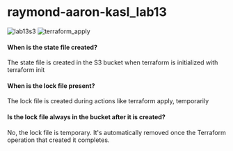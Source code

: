 # raymond-aaron-kasl_lab13
![lab13s3](https://github.com/user-attachments/assets/b6bea235-9d31-4d02-b8a4-982bf9b69613)
![terraform_apply](https://github.com/user-attachments/assets/1ed8c0fc-85da-4816-ac20-7609a97d6fa7)

#### When is the state file created?

The state file is created in the S3 bucket when terraform is initialized with terraform init

#### When is the lock file present?

The lock file is created during actions like terraform apply, temporarily

#### Is the lock file always in the bucket after it is created?

No, the lock file is temporary. It's automatically removed once the Terraform operation that created it completes.
